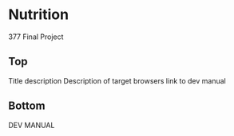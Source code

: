 # Nutrition
377 Final Project

## Top
Title
description
Description of target browsers
link to dev manual

## Bottom

DEV MANUAL
